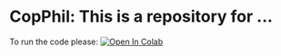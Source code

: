 # CopPhil: This is a repository for ...

To run the code please:
<a target="_blank" href="https://colab.research.google.com/github/tanyashakan/CopPhil/blob/main/notebooks/CopPhilLandslide.ipynb">
  <img src="https://colab.research.google.com/assets/colab-badge.svg" alt="Open In Colab"/>
</a>